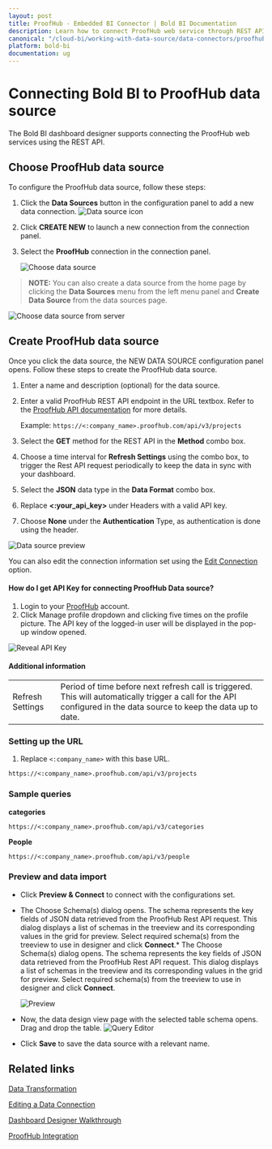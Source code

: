 ```yaml
---
layout: post
title: ProofHub - Embedded BI Connector | Bold BI Documentation
description: Learn how to connect ProofHub web service through REST API endpoint with Bold BI deployed in your server and create data source for widget configuration.
canonical: "/cloud-bi/working-with-data-source/data-connectors/proofhub/"
platform: bold-bi
documentation: ug
---
```


# Connecting Bold BI to ProofHub data source

The Bold BI dashboard designer supports connecting the ProofHub web services using the REST API.

## Choose ProofHub data source

To configure the ProofHub data source, follow these steps:

1. Click the **Data Sources** button in the configuration panel to add a new data connection.
   ![Data source icon](/static/assets/embedded/working-with-datasource/data-connectors/images/common/DataSourcesIcon.png)  
   
2. Click **CREATE NEW** to launch a new connection from the connection panel.
3. Select the **ProofHub** connection in the connection panel.

   ![Choose data source](/static/assets/embedded/working-with-datasource/data-connectors/images/proofhub/ChooseDS.png)

> **NOTE:**  You can also create a data source from the home page by clicking the **Data Sources** menu from the left menu panel and **Create Data Source** from the data sources page.

   ![Choose data source from server](/static/assets/embedded/working-with-datasource/data-connectors/images/proofhub/ChooseDS_server.png)

## Create ProofHub data source

Once you click the data source, the NEW DATA SOURCE configuration panel opens. Follow these steps to create the ProofHub data source.
1. Enter a name and description (optional) for the data source.
2. Enter a valid ProofHub REST API endpoint in the URL textbox. Refer to the [ProofHub API documentation](https://github.com/ProofHub/api_v3) for more details.

      Example: `https://<:company_name>.proofhub.com/api/v3/projects`

3. Select the **GET** method for the REST API in the **Method** combo box.
4. Choose a time interval for **Refresh Settings** using the combo box, to trigger the Rest API request periodically to keep the data in sync with your dashboard.  
5. Select the **JSON** data type in the **Data Format** combo box.
6. Replace **&lt;:your_api_key&gt;** under Headers with a valid API key.
7. Choose **None** under the **Authentication** Type, as authentication is done using the header.

![Data source preview](/static/assets/embedded/working-with-datasource/data-connectors/images/proofhub/DataSourcesView.png)

You can also edit the connection information set using the [Edit Connection](/embedded-bi/working-with-data-source/editing-a-data-connection/) option.

#### How do I get API Key for connecting ProofHub Data source?

1. Login to your [ProofHub](https://www.ProofHub.com/login) account.
2. Click Manage profile dropdown and clicking five times on the profile picture. The API key of the logged-in user will be displayed in the pop-up window opened.

![Reveal API Key](/static/assets/embedded/working-with-datasource/data-connectors/images/proofhub/Access_key.png)

#### Additional information
<table width="600">
<tr>
<td>
Refresh Settings
</td>
<td>
Period of time before next refresh call is triggered. This will automatically trigger a call for the API configured in the data source to keep the data up to date.
</td>
</tr>
</table>

### Setting up the URL
1. Replace `<:company_name>` with this base URL.

`https://<:company_name>.proofhub.com/api/v3/projects`

### Sample queries

**categories**

`https://<:company_name>.proofhub.com/api/v3/categories`


**People**

`https://<:company_name>.proofhub.com/api/v3/people`

### Preview and data import
* Click **Preview & Connect** to connect with the configurations set.
* The Choose Schema(s) dialog opens. The schema represents the key fields of JSON data retrieved from the ProofHub Rest API request. This dialog displays a list of schemas in the treeview and its corresponding values in the grid for preview. Select required schema(s) from the treeview to use in designer and click **Connect**.* The Choose Schema(s) dialog opens. The schema represents the key fields of JSON data retrieved from the ProofHub Rest API request. This dialog displays a list of schemas in the treeview and its corresponding values in the grid for preview. Select required schema(s) from the treeview to use in designer and click **Connect**.

   ![Preview](/static/assets/embedded/working-with-datasource/data-connectors/images/common/Preview.png)

* Now, the data design view page with the selected table schema opens. Drag and drop the table.
   ![Query Editor](/static/assets/embedded/working-with-datasource/data-connectors/images/common/QueryEditor.png)

* Click **Save** to save the data source with a relevant name.

## Related links

[Data Transformation](/embedded-bi/working-with-data-source/transforming-data/joining-table/)

[Editing a Data Connection](/embedded-bi/working-with-data-source/editing-a-data-connection/)   

[Dashboard Designer Walkthrough](/embedded-bi/getting-started/quick-start/)

[ProofHub Integration](https://www.boldbi.com/integrations/ProofHub?utm_source=syncfusion&utm_medium=documentation&utm_campaign=boldbiProofHubintegration)
